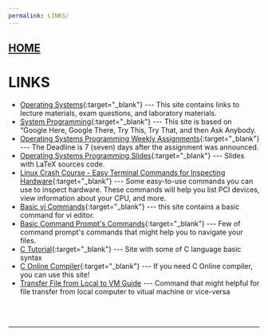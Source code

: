 ```yaml
---
permalink: LINKS/
---
```


## [HOME](../)

# LINKS

* [Operating Systems](https://os.vlsm.org/){:target="_blank"} ---
  This site contains links to lecture materials, exam questions, and laboratory materials.
* [System Programming](https://sp.vlsm.org/){:target="_blank"} ---
  This site is based on “Google Here, Google There, Try This, Try That, and then Ask Anybody.
* [Operating Systems Programming Weekly Assignments](https://demos.vlsm.org/){:target="_blank"} ---
  The Deadline is 7 (seven) days after the assignment was announced.
* [Operating Systems Programming Slides](https://docos.vlsm.org/){:target="_blank"} ---
  Slides with LaTeX sources code.
* [Linux Crash Course - Easy Terminal Commands for Inspecting Hardware](https://youtu.be/oGyJr-iUwt8?si=59V2boc0XfmlFekg){:target="_blank"} ---
Some easy-to-use commands you can use to inspect hardware. 
These commands will help you list PCI devices, view information about your CPU, and more.
* [Basic vi Commands](https://www.cs.colostate.edu/helpdocs/vi.html){:target="_blank"} ---
  this site contains a basic command for vi editor.
* [Basic Command Prompt's Commands](https://www.digitalcitizen.life/command-prompt-how-use-basic-commands/#:~:text=To%20view%20the%20contents%20of%20the%20folder%2C%20type%3A,date%20and%20time%20when%20they%20were%20last%20modified%29.){:target="_blank"} ---
  Few of command prompt's commands that might help you to navigate your files.
* [C Tutorial](https://www.w3schools.com/c/index.php){:target="_blank"} ---
  Site with some of C language basic syntax
* [C Online Compiler](https://www.programiz.com/c-programming/online-compiler/){:target="_blank"} ---
  If you need C Online compiler, you can use this site!
* [Transfer File from Local to VM Guide](https://ourblogs.aalto.fi/cloud-computing-at-aalto-university/how-to-transfer-files-between-a-local-machine-and-a-virtual-machine) ---
   Command that might helpful for file transfer from local computer to vitual machine or vice-versa

<br>
<br>
<hr>
